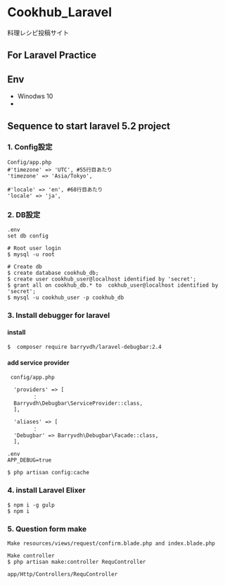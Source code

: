 # Cookhub_Laravel
料理レシピ投稿サイト

## For Laravel Practice

## Env
- Winodws 10
- 
## Sequence to start laravel 5.2 project
### 1. Config設定
```
Config/app.php
#'timezone' => 'UTC', #55行目あたり
'timezone' => 'Asia/Tokyo',

#'locale' => 'en', #68行目あたり
'locale' => 'ja',

```

### 2. DB設定
```
.env
set db config
```

```
# Root user login
$ mysql -u root 

# Create db
$ create database cookhub_db;
$ create user cookhub_user@localhost identified by 'secret';
$ grant all on cookhub_db.* to  cokhub_user@localhost identified by 'secret';
$ mysql -u cookhub_user -p cookhub_db
```

### 3. Install debugger for laravel
#### install
```
$  composer require barryvdh/laravel-debugbar:2.4
```

#### add service provider
```
 config/app.php

  'providers' => [
        ：
  Barryvdh\Debugbar\ServiceProvider::class,
  ],

  'aliases' => [
        ：
  'Debugbar' => Barryvdh\Debugbar\Facade::class,
  ],

.env
APP_DEBUG=true

$ php artisan config:cache
```

### 4. install Laravel Elixer
```
$ npm i -g gulp
$ npm i
```

### 5. Question form make
```
Make resources/views/request/confirm.blade.php and index.blade.php

Make controller
$ php artisan make:controller RequController

app/Http/Controllers/RequController
```